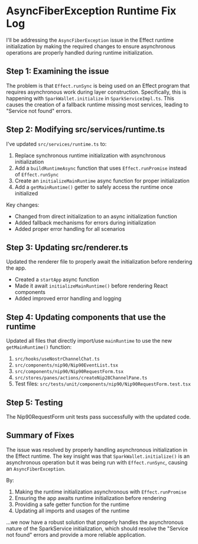 # AsyncFiberException Runtime Fix Log

I'll be addressing the `AsyncFiberException` issue in the Effect runtime initialization by making the required changes to ensure asynchronous operations are properly handled during runtime initialization.

## Step 1: Examining the issue

The problem is that `Effect.runSync` is being used on an Effect program that requires asynchronous work during layer construction. Specifically, this is happening with `SparkWallet.initialize` in `SparkServiceImpl.ts`. This causes the creation of a fallback runtime missing most services, leading to "Service not found" errors.

## Step 2: Modifying src/services/runtime.ts

I've updated `src/services/runtime.ts` to:

1. Replace synchronous runtime initialization with asynchronous initialization
2. Add a `buildRuntimeAsync` function that uses `Effect.runPromise` instead of `Effect.runSync`
3. Create an `initializeMainRuntime` async function for proper initialization
4. Add a `getMainRuntime()` getter to safely access the runtime once initialized

Key changes:
- Changed from direct initialization to an async initialization function
- Added fallback mechanisms for errors during initialization
- Added proper error handling for all scenarios

## Step 3: Updating src/renderer.ts

Updated the renderer file to properly await the initialization before rendering the app.
- Created a `startApp` async function
- Made it await `initializeMainRuntime()` before rendering React components
- Added improved error handling and logging

## Step 4: Updating components that use the runtime

Updated all files that directly import/use `mainRuntime` to use the new `getMainRuntime()` function:

1. `src/hooks/useNostrChannelChat.ts`
2. `src/components/nip90/Nip90EventList.tsx`
3. `src/components/nip90/Nip90RequestForm.tsx`
4. `src/stores/panes/actions/createNip28ChannelPane.ts`
5. Test files: `src/tests/unit/components/nip90/Nip90RequestForm.test.tsx`

## Step 5: Testing

The Nip90RequestForm unit tests pass successfully with the updated code.

## Summary of Fixes

The issue was resolved by properly handling asynchronous initialization in the Effect runtime. The key insight was that `SparkWallet.initialize()` is an asynchronous operation but it was being run with `Effect.runSync`, causing an `AsyncFiberException`. 

By:
1. Making the runtime initialization asynchronous with `Effect.runPromise`
2. Ensuring the app awaits runtime initialization before rendering
3. Providing a safe getter function for the runtime
4. Updating all imports and usages of the runtime

...we now have a robust solution that properly handles the asynchronous nature of the SparkService initialization, which should resolve the "Service not found" errors and provide a more reliable application.